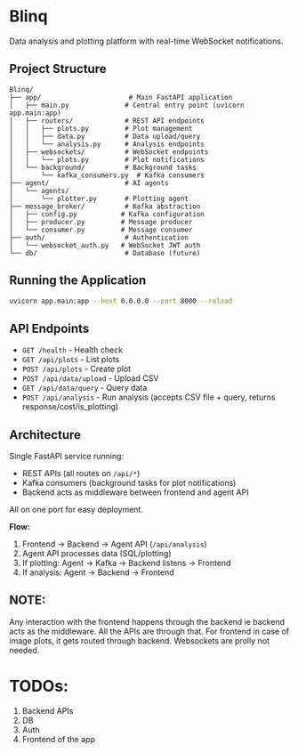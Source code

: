 # Blinq

Data analysis and plotting platform with real-time WebSocket notifications.

## Project Structure

```
Blinq/
├── app/                      # Main FastAPI application
│   ├── main.py              # Central entry point (uvicorn app.main:app)
│   ├── routers/             # REST API endpoints
│   │   ├── plots.py         # Plot management
│   │   ├── data.py          # Data upload/query
│   │   └── analysis.py      # Analysis endpoints
│   ├── websockets/          # WebSocket endpoints
│   │   └── plots.py         # Plot notifications
│   └── background/          # Background tasks
│       └── kafka_consumers.py  # Kafka consumers
├── agent/                   # AI agents
│   └── agents/
│       └── plotter.py       # Plotting agent
├── message_broker/          # Kafka abstraction
│   ├── config.py           # Kafka configuration
│   ├── producer.py         # Message producer
│   └── consumer.py         # Message consumer
├── auth/                    # Authentication
│   └── websocket_auth.py   # WebSocket JWT auth
└── db/                      # Database (future)
```

## Running the Application

```bash
uvicorn app.main:app --host 0.0.0.0 --port 8000 --reload
```

## API Endpoints

- `GET /health` - Health check
- `GET /api/plots` - List plots
- `POST /api/plots` - Create plot
- `POST /api/data/upload` - Upload CSV
- `GET /api/data/query` - Query data
- `POST /api/analysis` - Run analysis (accepts CSV file + query, returns response/cost/is_plotting)

## Architecture

Single FastAPI service running:
- REST APIs (all routes on `/api/*`)
- Kafka consumers (background tasks for plot notifications)
- Backend acts as middleware between frontend and agent API

All on one port for easy deployment.

**Flow:**
1. Frontend → Backend → Agent API (`/api/analysis`)
2. Agent API processes data (SQL/plotting)
3. If plotting: Agent → Kafka → Backend listens → Frontend
4. If analysis: Agent → Backend → Frontend

## NOTE:
Any interaction with the frontend happens through the backend ie backend acts as the middleware. All the APIs are through that. For frontend in case of image plots, it gets routed through backend. Websockets are prolly not needed. 

# TODOs:
1. Backend APIs
2. DB 
3. Auth
4. Frontend of the app